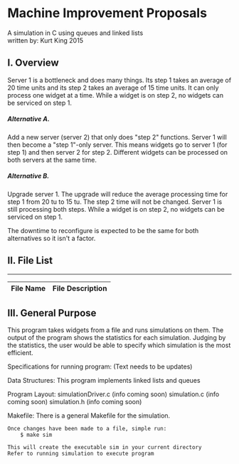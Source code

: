 # Machine Improvement Proposals

A simulation in C using queues and linked lists<br>
written by: Kurt King 2015

## I. Overview
Server 1 is a bottleneck and does many things. Its step 1 takes an average of 20 time units and its step 2 
takes an average of 15 time units. It can only process one widget at a time. While a widget is on step 2, 
no widgets can be serviced on step 1.    

##### Alternative A.
Add a new server (server 2) that only does "step 2" functions. Server 1 will then become a "step 1"-only server.
This means widgets go to server 1 (for step 1) and then server 2 for step 2. Different widgets can be processed 
on both servers at the same time.

##### Alternative B.
Upgrade server 1. The upgrade will reduce the average processing time for step 1 from 20 tu to 15 tu. The step 2
time will not be changed. Server 1 is still processing both steps. While a widget is on step 2, no widgets can be 
serviced on step 1.

The downtime to reconfigure is expected to be the same for both alternatives so it isn't a factor.  

## II. File List
------------
| File Name | File Description |
| --------- | ---------------- | 

## III. General Purpose
This program takes widgets from a file and runs simulations on them. The output of the program
shows the statistics for each simulation. Judging by the statistics, the user would be able to
specify which simulation is the most efficient.



Specifications for running program:
    (Text needs to be updates)

Data Structures:
    This program implements linked lists and queues

Program Layout:
    simulationDriver.c
        (info coming soon)
    simulation.c
        (info coming soon)
    simulation.h
        (info coming soon)

Makefile:
    There is a general Makefile for the simulation.

    Once changes have been made to a file, simple run:
        $ make sim

    This will create the executable sim in your current directory
    Refer to running simulation to execute program
